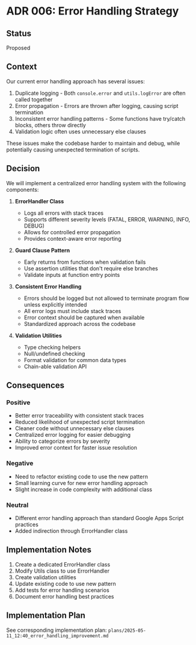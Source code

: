 # ADR 006: Error Handling Strategy

## Status

Proposed

## Context

Our current error handling approach has several issues:
1. Duplicate logging - Both `console.error` and `utils.logError` are often called together
2. Error propagation - Errors are thrown after logging, causing script termination
3. Inconsistent error handling patterns - Some functions have try/catch blocks, others throw directly
4. Validation logic often uses unnecessary else clauses

These issues make the codebase harder to maintain and debug, while potentially causing unexpected termination of scripts.

## Decision

We will implement a centralized error handling system with the following components:

1. **ErrorHandler Class**
   - Logs all errors with stack traces
   - Supports different severity levels (FATAL, ERROR, WARNING, INFO, DEBUG)
   - Allows for controlled error propagation
   - Provides context-aware error reporting

2. **Guard Clause Pattern**
   - Early returns from functions when validation fails
   - Use assertion utilities that don't require else branches
   - Validate inputs at function entry points

3. **Consistent Error Handling**
   - Errors should be logged but not allowed to terminate program flow unless explicitly intended
   - All error logs must include stack traces
   - Error context should be captured when available
   - Standardized approach across the codebase

4. **Validation Utilities**
   - Type checking helpers
   - Null/undefined checking
   - Format validation for common data types
   - Chain-able validation API

## Consequences

### Positive
- Better error traceability with consistent stack traces
- Reduced likelihood of unexpected script termination
- Cleaner code without unnecessary else clauses
- Centralized error logging for easier debugging
- Ability to categorize errors by severity
- Improved error context for faster issue resolution

### Negative
- Need to refactor existing code to use the new pattern
- Small learning curve for new error handling approach
- Slight increase in code complexity with additional class

### Neutral
- Different error handling approach than standard Google Apps Script practices
- Added indirection through ErrorHandler class

## Implementation Notes

1. Create a dedicated ErrorHandler class
2. Modify Utils class to use ErrorHandler
3. Create validation utilities
4. Update existing code to use new pattern
5. Add tests for error handling scenarios
6. Document error handling best practices

## Implementation Plan
See corresponding implementation plan: `plans/2025-05-11_12:40_error_handling_improvement.md` 